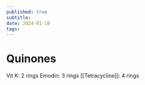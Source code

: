 ```yaml
---
published: true
subtitle:
date: 2024-01-10
tags: 
---
```


# Quinones
Vit K: 2 rings
Emodin: 3 rings
[[Tetracycline]]: 4 rings